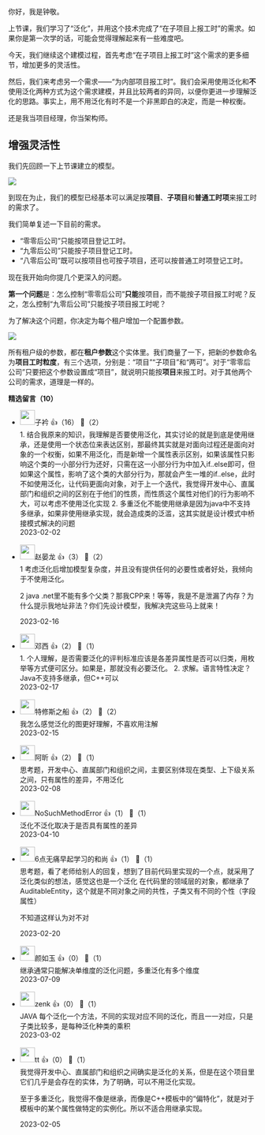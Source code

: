 你好，我是钟敬。

上节课，我们学习了“泛化”，并用这个技术完成了“在子项目上报工时”的需求。如果你是第一次学的话，可能会觉得理解起来有一些难度吧。

今天，我们继续这个建模过程，首先考虑“在子项目上报工时”这个需求的更多细节，增加更多的灵活性。

然后，我们来考虑另一个需求——“为内部项目报工时”。我们会采用使用泛化和**不**使用泛化两种方式为这个需求建模，并且比较两者的异同，以便你更进一步理解泛化的思路。事实上，用不用泛化有时不是一个非黑即白的决定，而是一种权衡。

还是我当项目经理，你当架构师。

## 增强灵活性

我们先回顾一下上节课建立的模型。

![](https://static001.geekbang.org/resource/image/08/5e/087bcd7e7f7f6a1be8a20abc3f90a25e.jpg?wh=3359x2368)

到现在为止，我们的模型已经基本可以满足按**项目**、**子项目**和**普通工时项**来报工时的需求了。

我们简单复述一下目前的需求。

- “零零后公司”只能按项目登记工时。
- “九零后公司”只能按子项目登记工时。
- “八零后公司”既可以按项目也可按子项目，还可以按普通工时项登记工时。

现在我开始向你提几个更深入的问题。

**第一个问题**是：怎么控制“零零后公司”**只能**按项目，而不能按子项目报工时呢？反之，怎么控制“九零后公司”只能按子项目报工时呢？

为了解决这个问题，你决定为每个租户增加一个配置参数。

![](https://static001.geekbang.org/resource/image/1a/f6/1aaff247659e9ee43ef44aeef6a87df6.jpg?wh=3359x2368)

所有租户级的参数，都在**租户参数**这个实体里。我们商量了一下，把新的参数命名为**项目工时粒度**，有三个选项，分别是：“项目”“子项目”和“两可”。对于“零零后公司”只要把这个参数设置成“项目”，就说明只能按**项目**来报工时。对于其他两个公司的需求，道理是一样的。
<div><strong>精选留言（10）</strong></div><ul>
<li><img src="https://static001.geekbang.org/account/avatar/00/1d/0a/7d/791d0f5e.jpg" width="30px"><span>子衿</span> 👍（16） 💬（2）<div>1. 结合我原来的知识，我理解是否要使用泛化，其实讨论的就是到底是使用继承，还是使用一个状态位来表达区别，那最终其实就是对面向过程还是面向对象的一个权衡，如果不用泛化，而是新增一个属性表示区别，如果该属性只影响这个类的一小部分行为还好，只需在这一小部分行为中加入if..else即可，但如果这个属性，影响了这个类的大部分行为，那就会产生一堆的if..else，此时不如使用泛化，让代码更面向对象，对于上一个迭代，我觉得开发中心、直属部门和组织之间的区别在于他们的性质，而性质这个属性对他们的行为影响不大，可以考虑不使用泛化实现
2. 多重泛化不能使用继承是因为java中不支持多继承，如果非使用继承实现，就会造成类的泛滥，这其实就是设计模式中桥接模式解决的问题</div>2023-02-02</li><br/><li><img src="https://static001.geekbang.org/account/avatar/00/28/cb/c5/c1d7ca5e.jpg" width="30px"><span>赵晏龙</span> 👍（3） 💬（2）<div>1 考虑泛化后增加模型复杂度，并且没有提供任何的必要性或者好处，我倾向于不使用泛化。

2 java .net里不能有多个父类？那我CPP来！等等，我是不是泄漏了内存？为什么提示我地址非法？你们先设计模型，我解决完这些马上就来！</div>2023-02-16</li><br/><li><img src="" width="30px"><span>邓西</span> 👍（2） 💬（1）<div>1. 个人理解，是否需要泛化的评判标准应该是各差异属性是否可以归类，用枚举等方式便可区分。如果是，那就没有必要泛化。
2. 求解。语言特性决定？Java不支持多继承，但C++可以</div>2023-02-17</li><br/><li><img src="https://static001.geekbang.org/account/avatar/00/10/4c/a0/6cfdefa6.jpg" width="30px"><span>特修斯之船</span> 👍（2） 💬（2）<div>我怎么感觉泛化的图更好理解，不喜欢用注解</div>2023-02-15</li><br/><li><img src="https://static001.geekbang.org/account/avatar/00/0f/74/aa/178a6797.jpg" width="30px"><span>阿昕</span> 👍（2） 💬（1）<div>思考题，开发中心、直属部门和组织之间，主要区别体现在类型、上下级关系之间，只有属性的差异，不用泛化</div>2023-02-08</li><br/><li><img src="https://static001.geekbang.org/account/avatar/00/32/c2/dc/78e809b7.jpg" width="30px"><span>NoSuchMethodError</span> 👍（1） 💬（1）<div>泛化不泛化取决于是否具有属性的差异</div>2023-04-10</li><br/><li><img src="https://static001.geekbang.org/account/avatar/00/19/fd/58/1af629c7.jpg" width="30px"><span>6点无痛早起学习的和尚</span> 👍（1） 💬（1）<div>思考题，看了老师给别人的回复，想到了目前代码里实现的一个点，就采用了泛化类似的想法，感觉这也是一个泛化
在代码里的领域层的对象，都继承了AuditableEntity，这个就是不同对象之间的共性，子类又有不同的个性（字段属性）

不知道这样认为对不对</div>2023-02-20</li><br/><li><img src="https://static001.geekbang.org/account/avatar/00/2b/95/2f/d88950a1.jpg" width="30px"><span>颜如玉</span> 👍（0） 💬（1）<div>继承通常只能解决单维度的泛化问题，多重泛化有多个维度</div>2023-07-09</li><br/><li><img src="https://static001.geekbang.org/account/avatar/00/0f/77/a5/c5ae871d.jpg" width="30px"><span>zenk</span> 👍（0） 💬（1）<div>JAVA 每个泛化一个方法，不同的实现对应不同的泛化，而且一一对应，只是子类比较多，是每种泛化种类的乘积</div>2023-03-02</li><br/><li><img src="https://static001.geekbang.org/account/avatar/00/16/bc/25/1c92a90c.jpg" width="30px"><span>tt</span> 👍（0） 💬（1）<div>我觉得开发中心、直属部门和组织之间确实是泛化的关系，但是在这个项目里它们几乎是会存在的实体，为了明确，可以不用泛化实现。

至于多重泛化，我觉得不像是继承，而像是C++模板中的“偏特化”，就是对于模板中的某个属性做特定的实例化。所以不适合用继承实现。</div>2023-02-05</li><br/>
</ul>